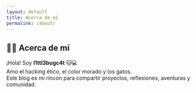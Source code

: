 ```yaml
---
layout: default
title: Acerca de mí
permalink: /about/
---
```


## 👩‍💻 Acerca de mí

¡Hola! Soy **l1ttl3bugc4t** 🐱💻  
Amo el hacking ético, el color morado y los gatos.  
Este blog es mi rincón para compartir proyectos, reflexiones, aventuras y comunidad.